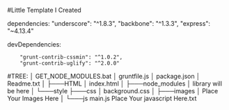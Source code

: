 #Little Template I Created

dependencies:
		"underscore": "^1.8.3",
		"backbone": "^1.3.3",
		"express": "~4.13.4"

devDependencies:


		"grunt-contrib-cssmin": "^1.0.2",
		"grunt-contrib-uglify": "^2.0.0"
	

#TREE:
│   GET_NODE_MODULES.bat
│   gruntfile.js
│   package.json
│   Readme.txt
│
├───HTML
│       index.html
│
├───node_modules
│       library will be here
│
└───style
    ├───css
    │       background.css
    │
    ├───images
    │       Place Your Images Here
    │
    └───js
            main.js
            Place Your javascript Here.txt
